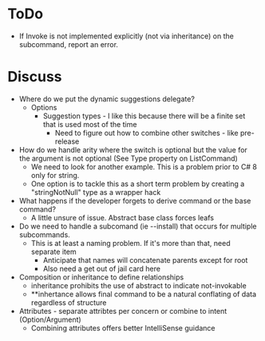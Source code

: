 # ToDo
* If Invoke is not implemented explicitly (not via inheritance) on the subcommand, report an error.

# Discuss
* Where do we put the dynamic suggestions delegate?
  * Options
    * Suggestion types - I like this because there will be a finite set that is used most of the time
      * Need to figure out how to combine other switches - like pre-release
* How do we handle arity where the switch is optional but the value for the argument is not optional (See Type property on ListCommand)
  * We need to look for another example. This is a problem prior to C# 8 only for string.
  * One option is to tackle this as a short term problem by creating a "stringNotNull" type as a wrapper hack 
* What happens if the developer forgets to derive command or the base command?
  * A little unsure of issue. Abstract base class forces leafs
* Do we need to handle a subcomand (ie --install) that occurs for multiple subcommands.
  * This is at least a naming problem. If it's more than that, need separate item
    * Anticipate that names will concatenate parents except for root
    * Also need a get out of jail card here
 * Composition or inheritance to define relationships
   * inheritance prohibits the use of abstract to indicate not-invokable 
   * **inhertance allows final command to be a natural conflating of data regardless of structure
* Attributes -  separate attribtes per concern or combine to intent (Option/Argument)
  * Combining attributes offers better IntelliSense guidance

